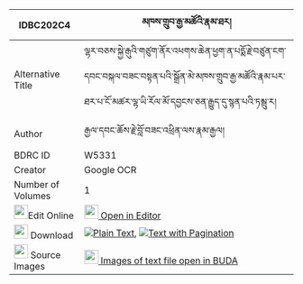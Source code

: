 |IDBC202C4|མཁས་གྲུབ་རྒྱ་མཚོའི་རྣམ་ཐར། 
| --- | --- 
|Alternative Title |ལྷར་བཅས་སྐྱེ་རྒུའི་གཙུག་ནོར་འཕགས་ཆེན་ཕྱག་ན་པདྨོ་རྗེ་བཙུན་ངག་དབང་བསྐལ་བཟང་བསྟན་པའི་སྒྲོན་མེ་མཁས་གྲུབ་རྒྱ་མཚོའི་རྣམ་པར་ཐར་པ་ངོ་མཚར་ལྷ་ཡི་རོལ་མོ་དབྱངས་ཅན་རྒྱུད་དུ་སྙན་པའི་ཏམྦུ་ར།
|Author| རྒྱལ་དབང་ཆོས་རྗེ་བློ་བཟང་འཕྲིན་ལས་རྣམ་རྒྱལ།
|BDRC ID | W5331
|Creator | Google OCR
|Number of Volumes| 1
|<img width="25" src="https://img.icons8.com/color/25/000000/edit-property.png">Edit Online| [<img width="25" src="https://avatars.githubusercontent.com/u/45091458?s=200&v=4"> Open in Editor](http://editor.openpecha.org/IDBC202C4)
|<img width="25" src="https://img.icons8.com/fluent/48/000000/download-2.png"/>  Download | [![](https://img.icons8.com/color/20/000000/txt.png)Plain Text](https://github.com/Openpecha/IDBC202C4/releases/download/v1/khedrub_gyatso_i_namtar_plain_IDBC202C4.zip), [![](https://img.icons8.com/color/20/000000/txt.png)Text with Pagination](https://github.com/Openpecha/IDBC202C4/releases/download/v1/khedrub_gyatso_i_namtar_pages_IDBC202C4.zip)
|<img width="25" src="https://img.icons8.com/plasticine/100/000000/pictures-folder.png"/>  Source Images | [<img width="25" src="https://library.bdrc.io/icons/BUDA-small.svg"> Images of text file open in BUDA](https://library.bdrc.io/show/bdr:W5331)